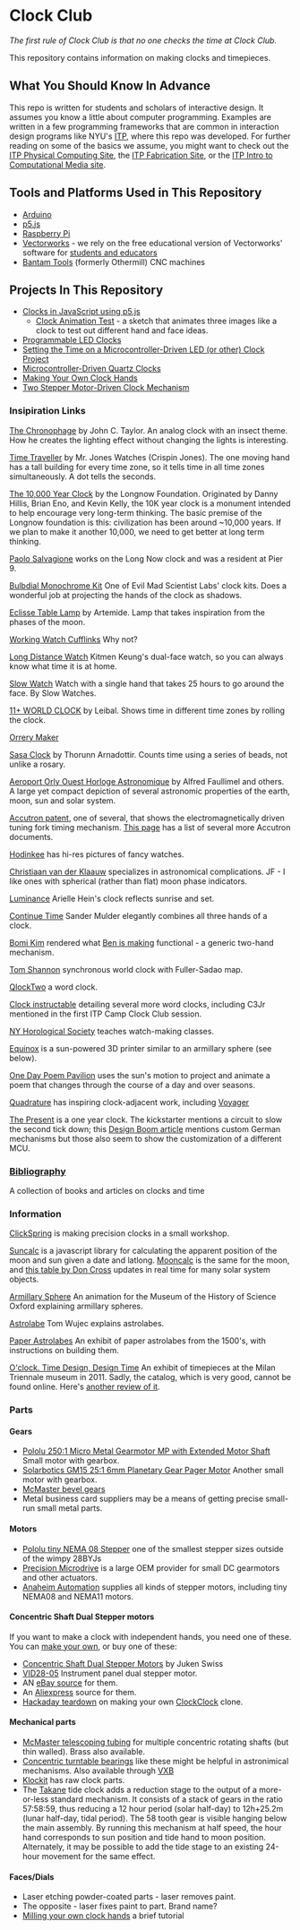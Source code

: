 # Clock Club

*The first rule of Clock Club is that no one checks the time at Clock Club.*

This repository contains information on making clocks and timepieces.

## What You Should Know In Advance

This repo is written for students and scholars of interactive design. It assumes you know a little about computer programming. Examples are written in a few programming frameworks that are common in interaction design programs like NYU's [ITP](https://itp.nyu.edu), where this repo was developed. For further reading on some of the basics we assume, you might want to check out the [ITP Physical Computing Site](https://itp.nyu.edu/physcomp/), the [ITP Fabrication Site](https://itp.nyu.edu/fab/), or the [ITP Intro to Computational Media site](https://github.com/ITPNYU/ICM-2017).

## Tools and Platforms Used in This Repository

* [Arduino](https://www.arduino.cc)
* [p5.js](http://p5js.org/)
* [Raspberry Pi](http://raspberrypi.org/)
* [Vectorworks](http://www.vectorworks.net/) - we rely on the free educational version of Vectorworks' software for [students and educators](http://www.vectorworks.net/education)
* [Bantam Tools](https://www.bantamtools.com/) (formerly Othermill) CNC machines

## Projects In This Repository

* [Clocks in JavaScript using p5.js](https://github.com/ITPNYU/clock-club/tree/master/P5JS_examples)
  * [Clock Animation Test](P5JS_examples/clockAnimationTest/) - a sketch that animates three images like a clock to test out different hand and face ideas.
* [Programmable LED Clocks](https://github.com/ITPNYU/clock-club/tree/master/Programmable_LED_examples)
* [Setting the Time on a Microcontroller-Driven LED (or other) Clock Project](https://github.com/ITPNYU/clock-club/tree/master/Microcontroller_Time_Setting_Methods)
* [Microcontroller-Driven Quartz Clocks](https://github.com/ITPNYU/clock-club/tree/master/Analog_Clock_Control)
* [Making Your Own Clock Hands](https://github.com/ITPNYU/clock-club/tree/master/Making_Custom_Clock_Hands)
* [Two Stepper Motor-Driven Clock Mechanism](https://github.com/ITPNYU/clock-club/tree/master/two_stepper_clock_mechanism)

### Insipiration Links

[The Chronophage](http://www.johnctaylor.com/the-chronophage/) by John C. Taylor. An analog clock with an insect theme. How he creates the lighting effect without changing the lights is interesting.

[Time Traveller](http://mrjoneswatches.com/time-traveller/) by Mr. Jones Watches (Crispin Jones). The one moving hand has a tall building for every time zone, so it tells time in all time zones simultaneously. A dot tells the seconds.

[The 10,000 Year Clock](http://longnow.org/clock/) by the Longnow Foundation. Originated by Danny Hillis, Brian Eno, and Kevin Kelly, the 10K year clock is a monument intended to help encourage very long-term thinking. The basic premise of the Longnow foundation is this: civilization has been around ~10,000 years. If we plan to make it another 10,000, we need to get better at long term thinking.

[Paolo Salvagione](https://www.autodesk.com/artist-in-residence/artists/paolo-salvagione) works on the Long Now clock and was a resident at Pier 9.

[Bulbdial Monochrome Kit](http://shop.evilmadscientist.com/productsmenu/791#) One of Evil Mad Scientist Labs' clock kits. Does a wonderful job at projecting the hands of the clock as shadows.

[Eclisse Table Lamp](http://www.ylighting.com/artemide-eclisse-table-lamp.html) by Artemide. Lamp that takes inspiration from the phases of the moon.

[Working Watch Cufflinks](http://www.amazon.com/Watch-Working-Round-Cufflinks-Presentation/dp/B00PJ1P9TC/ref=sr_1_4?ie=UTF8&qid=1461955802&sr=8-4&keywords=working+watch+cufflinks) Why not?

[Long Distance Watch](http://www.kitmenkeung.com/) Kitmen Keung's dual-face watch, so you can always know what time it is at home.

[Slow Watch](https://www.slow-watches.com/the-store/slow-jo-38mm/slow-jo-22-all-black-mesh.html) Watch with a single hand that takes 25 hours to go around the face. By Slow Watches.

[11+ WORLD CLOCK](http://store.leibal.com/products/11-world-clock) by Leibal. Shows time in different time zones by rolling the clock.

[Orrery Maker](http://www.orrerymaker.com/librarybooks.htm)

[Sasa Clock](http://thorunndesign.com/independent-work/#/sasa/) by Thorunn Arnadottir. Counts time using a series of beads, not unlike a rosary.

[Aeroport Orly Ouest Horloge Astronomique](http://www.patrimoine-horloge.fr/as-orlyo.html) by Alfred Faullimel and others. A large yet compact depiction of several astronomic properties of the earth, moon, sun and solar system.

[Accutron patent](http://www.decadecounter.com/accutron/US3162006.pdf), one of several, that shows the electromagnetically driven tuning fork timing mechanism. [This page](http://www.decadecounter.com/accutron/docs.htm) has a list of several more Accutron documents.

[Hodinkee](https://www.hodinkee.com/) has hi-res pictures of fancy watches.

[Christiaan van der Klaauw](http://www.klaauw.com/) specializes in astronomical complications. JF - I like ones with spherical (rather than flat) moon phase indicators.

[Luminance](http://ariellehein.com/) Arielle Hein's clock reflects sunrise and set.

[Continue Time](http://sandermulder.com/continue_time.html) Sander Mulder elegantly combines all three hands of a clock.

[Bomi Kim](http://www.new-startups.com/turn-anything-into-a-clock/) rendered what [Ben is making](two_stepper_clock_mechanism) functional - a generic two-hand mechanism.

[Tom Shannon](http://www.google.com/patents/US4579460) synchronous world clock with Fuller-Sadao map.

[QlockTwo](http://qlocktwo.com/) a word clock.

[Clock instructable](http://www.instructables.com/id/How-to-build-C3Jr-a-sophisticated-word-clock/) detailing several more word clocks, including C3Jr mentioned in the first ITP Camp Clock Club session.

[NY Horological Society](http://www.hs-ny.org/) teaches watch-making classes.

[Equinox](http://willware.blogspot.com/2008/07/3d-printer-project-at-victoria.html) is a sun-powered 3D printer similar to an armillary sphere (see below).

[One Day Poem Pavilion](http://people.artcenter.edu/~jsong5/thesis/index.html) uses the sun's motion to project and animate a poem that changes through the course of a day and over seasons.

[Quadrature](http://quadrature.co/) has inspiring clock-adjacent work, including [Voyager](http://quadrature.co/work/voyager/)

[The Present](https://www.kickstarter.com/projects/scottthrift/the-present) is a one year clock. The kickstarter mentions a circuit to slow the second tick down; this [Design Boom article](http://www.designboom.com/technology/worlds-first-year-long-clock-thepresent-by-m-ss-ng-p-eces/) mentions custom German mechanisms but those also seem to show the customization of a different MCU.

### [Bibliography](bibliography.md)

A collection of books and articles on clocks and time

### Information

[ClickSpring](https://www.youtube.com/channel/UCworsKCR-Sx6R6-BnIjS2MA) is making precision clocks in a small workshop.

[Suncalc](https://github.com/mourner/suncalc) is a javascript library for calculating the apparent position of the moon and sun given a date and latlong. [Mooncalc](https://www.mooncalc.org) is the same for the moon, and [this table by Don Cross](http://cosinekitty.com/solar_system.html) updates in real time for many solar system objects.

[Armillary Sphere](https://vimeo.com/55019500) An animation for the Museum of the History of Science Oxford explaining armillary spheres.

[Astrolabe](https://www.ted.com/talks/tom_wujec_demos_the_13th_century_astrolabe#t-2360) Tom Wujec explains astrolabes.

[Paper Astrolabes](http://www.mhs.ox.ac.uk/students/03to04/Astrolabes/Starholder_intro.html) An exhibit of paper astrolabes from the 1500's, with instructions on building them.

[O'clock. Time Design, Design Time](https://www.designboom.com/design/oclock-time-design-design-time-at-triennale-design-museum-milan/) An exhibit of timepieces at the Milan Triennale museum in 2011. Sadly, the catalog, which is very good, cannot be found online.
Here's [another review of it](https://www.wallpaper.com/art/oclock-time-design-design-time-show-milan).
### Parts

#### Gears

* [Pololu 250:1 Micro Metal Gearmotor MP with Extended Motor Shaft](https://www.pololu.com/product/2384) Small motor with gearbox.
* [Solarbotics GM15 25:1 6mm Planetary Gear Pager Motor](https://solarbotics.com/product/gm15/) Another small motor with gearbox.
* [McMaster bevel gears](http://www.mcmaster.com/#standard-gears/=12kup6f)
* Metal business card suppliers may be a means of getting precise small-run small metal parts.

#### Motors

* [Pololu tiny NEMA 08 Stepper](https://www.pololu.com/product/1204) one of the smallest stepper sizes outside of the wimpy 28BYJs
* [Precision Microdrive](https://www.precisionmicrodrives.com/product-catalogue) is a large OEM provider for small DC gearmotors and other actuators.
* [Anaheim Automation](https://www.anaheimautomation.com/products/stepper/stepper-motors-list.php?cID=19) supplies all kinds of stepper motors, including tiny NEMA08 and NEMA11 motors.

#### Concentric Shaft Dual Stepper motors

If you want to make a clock with independent hands, you need one of these. You can [make your own](two_stepper_clock_mechanism), or buy one of these:
* [Concentric Shaft Dual Stepper Motors](http://www.jukenswisstech.com/products/x40/) by Juken Swiss
* [VID28-05](http://www.vid.wellgain.com/product.aspx?sortid=26) Instrument panel dual stepper
 motor.  
 * AN [eBay source](https://www.ebay.com/itm/VID28-05-Instrument-Micro-Cluster-Dual-Shaft-Stepper-Motor-/232443758214) for them.
 * An [Aliexpress](https://www.aliexpress.com/item/Micro-stepping-motor-BKA30D-R5-Biaxially-meter-motor-BKA30D-stepper-motor-same-as-VID28-05-New/32829075642.html) source for them.
 * [Hackaday teardown](https://hackaday.io/project/7872-clock-clock-clone) on making your own [ClockClock](https://clockclock.com/) clone.

#### Mechanical parts

* [McMaster telescoping tubing](http://www.mcmaster.com/#aluminum-telescoping-tubing/=12kupe5) for multiple concentric rotating shafts (but thin walled). Brass also available.
* [Concentric turntable bearings](http://www.aliexpress.com/item-img/18-450mm-Turntable-Bearing-Swivel-Plate-Lazy-Susan-New-Great-For-Mechanical-Projects/1586614309.html) like these might be helpful in astronimical mechanisms. Also available through [VXB](http://www.vxb.com/Hardware-Turntables-Lazy-Susans-Online-s/246.htm)
* [Klockit](http://www.klockit.com/) has raw clock parts.
* The [Takane](https://www.clockparts.com/time-and-tide-movement/) tide clock adds a reduction stage to the output of a more-or-less standard mechanism. It consists of a stack of gears in the ratio 57:58:59, thus reducing a 12 hour period (solar half-day) to 12h+25.2m (lunar half-day, tidal period). The 58 tooth gear is visible hanging below the main assembly. By running this mechanism at half speed, the hour hand corresponds to sun position and tide hand to moon position. Alternately, it may be possible to add the tide stage to an existing 24-hour movement for the same effect.

#### Faces/Dials

* Laser etching powder-coated parts - laser removes paint.
* The opposite - laser fixes paint to part. Brand name?
* [Milling your own clock hands](milling-custom-hands.md) a brief tutorial
